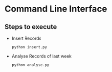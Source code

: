 # Command Line Interface

## Steps to execute
- Insert Records
  ```
  python insert.py
  ```
- Analyse Records of last week
  ```
  python analyse.py
  ```
